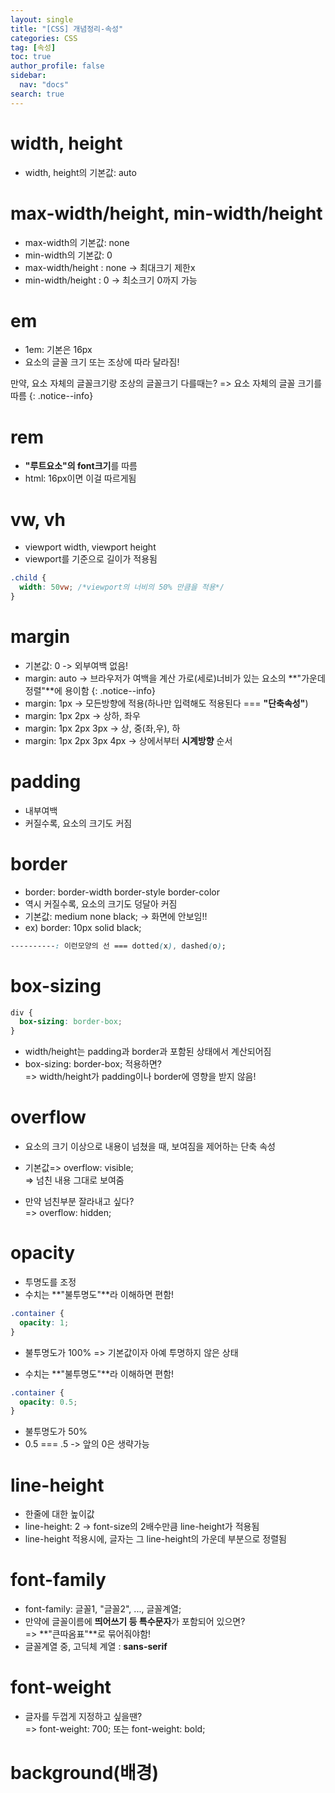 ```yaml
---
layout: single
title: "[CSS] 개념정리-속성"
categories: CSS
tag: [속성]
toc: true
author_profile: false
sidebar:
  nav: "docs"
search: true
---
```


# width, height

- width, height의 기본값: auto

# max-width/height, min-width/height

- max-width의 기본값: none
- min-width의 기본값: 0
- max-width/height : none -> 최대크기 제한x
- min-width/height : 0 -> 최소크기 0까지 가능

# em

- 1em: 기본은 16px
- 요소의 글꼴 크기 또는 조상에 따라 달라짐!

만약, 요소 자체의 글꼴크기랑 조상의 글꼴크기 다를때는? => 요소 자체의 글꼴 크기를 따름
{: .notice--info}

# rem

- **"루트요소"의 font크기**를 따름
- html: 16px이면 이걸 따르게됨

# vw, vh

- viewport width, viewport height
- viewport를 기준으로 길이가 적용됨

```css
.child {
  width: 50vw; /*viewport의 너비의 50% 만큼을 적용*/
}
```

# margin

- 기본값: 0 -> 외부여백 없음!
- margin: auto -> 브라우저가 여백을 계산
  가로(세로)너비가 있는 요소의 **"가운데정렬"**에 용이함
  {: .notice--info}
- margin: 1px -> 모든방향에 적용(하나만 입력해도 적용된다 === **"단축속성"**)
- margin: 1px 2px -> 상하, 좌우
- margin: 1px 2px 3px -> 상, 중(좌,우), 하
- margin: 1px 2px 3px 4px -> 상에서부터 **시계방향** 순서

# padding

- 내부여백
- 커질수록, 요소의 크기도 커짐

# border

- border: border-width border-style border-color
- 역시 커질수록, 요소의 크기도 덩달아 커짐
- 기본값: medium none black; -> 화면에 안보임!!
- ex) border: 10px solid black;

```css
----------: 이런모양의 선 === dotted(x), dashed(o);
```

# box-sizing

```css
div {
  box-sizing: border-box;
}
```

- width/height는 padding과 border과 포함된 상태에서 계산되어짐
- box-sizing: border-box; 적용하면?  
  => width/height가 padding이나 border에 영향을 받지 않음!

# overflow

- 요소의 크기 이상으로 내용이 넘쳤을 때, 보여짐을 제어하는 단축 속성

- 기본값=> overflow: visible;  
  => 넘친 내용 그대로 보여줌

- 만약 넘친부분 잘라내고 싶다?  
  => overflow: hidden;

# opacity

- 투명도를 조정
- 수치는 **"불투명도"**라 이해하면 편함!

```css
.container {
  opacity: 1;
}
```

- 불투명도가 100% => 기본값이자 아예 투명하지 않은 상태

- 수치는 **"불투명도"**라 이해하면 편함!

```css
.container {
  opacity: 0.5;
}
```

- 불투명도가 50%
- 0.5 === .5 -> 앞의 0은 생략가능

# line-height

- 한줄에 대한 높이값
- line-height: 2 -> font-size의 2배수만큼 line-height가 적용됨
- line-height 적용시에, 글자는 그 line-height의 가운데 부분으로 정렬됨

# font-family

- font-family: 글꼴1, "글꼴2", ..., 글꼴계열;
- 만약에 글꼴이름에 **띄어쓰기 등 특수문자**가 포함되어 있으면?  
  => **"큰따옴표"**로 묶어줘야함!
- 글꼴계열 중, 고딕체 계열 : **sans-serif**

# font-weight

- 글자를 두껍게 지정하고 싶을땐?  
  => font-weight: 700; 또는 font-weight: bold;

# background(배경)
